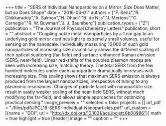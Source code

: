 +++
title = "SERS of Individual Nanoparticles on a Mirror: Size Does Matter, but so Does Shape"
date = "2016-06-01"
authors = ["F. Benz","R. Chikkaraddy","A. Salmon","H. Ohadi","B. de Nijs","J. Mertens","C. Carnegie","R. W. Bowman","J. J. Baumberg"]
publication_types = ["2"]
publication = "The Journal of Physical Chemistry Letters"
publication_short = ""
abstract = "Coupling noble metal nanoparticles by a 1 nm gap to an underlying gold mirror confines light to extremely small volumes, useful for sensing on the nanoscale. Individually measuring 10 000 of such gold nanoparticles of increasing size dramatically shows the different scaling of their optical scattering (far-field) and surface-enhanced Raman emission (SERS, near-field). Linear red-shifts of the coupled plasmon modes are seen with increasing size, matching theory. The total SERS from the few hundred molecules under each nanoparticle dramatically increases with increasing size. This scaling shows that maximum SERS emission is always produced from the largest nanoparticles, irrespective of tuning to any plasmonic resonances. Changes of particle facet with nanoparticle size result in vastly weaker scaling of the near-field SERS, without much modifying the far-field, and allows simple approaches for optimizing practical sensing."
image_preview = ""
selected = false
projects = []
url_pdf = "./files/pdf/JPCL16-SERS-Individual-Nanoparticles.pdf"
url_custom = [{name = "DOI", url = "http://dx.doi.org/10.1021/acs.jpclett.6b00986"}]
math = true
highlight = true
[header]
image = ""
caption = ""
+++
